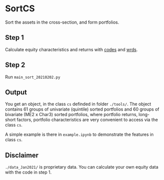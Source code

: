 # SortCS
Sort the assets in the cross-section, and form portfolios.

## Step 1

Calculate equity characteristics and returns with [codes](https://github.com/Feng-CityUHK/EquityCharacteristics) and [wrds](https://wrds-www.wharton.upenn.edu).

## Step 2

Run `main_sort_20210202.py`

## Output

You get an object, in the class `cs` definded in folder `./tools/`. The object contains 61 groups of univariate (quintile) sorted portfolios and 60 groups of bivariate (ME2 x Char3) sorted portfolios, where portfolio returns, long-short factors, portfolio characteristics are very convenient to access via the class `cs`.

A simple example is there in `example.ipynb` to demonstrate the features in class `cs`.

## Disclaimer

`./data_Jan2021/` is proprietary data. You can calculate your own equity data with the code in step 1.